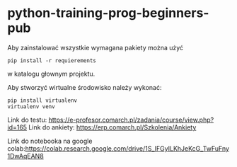 # python-training-prog-beginners-pub

Aby zainstalować wszystkie wymagana pakiety można użyć
```commandline
pip install -r requierements
```
w katalogu głownym projektu.

Aby stworzyć wirtualne środowisko należy wykonać:
```commandline
pip install virtualenv
virtualenv venv
```

Link do testu: https://e-profesor.comarch.pl/zadania/course/view.php?id=165
Link do ankiety: https://erp.comarch.pl/Szkolenia/Ankiety

Link do notebooka na google colab:https://colab.research.google.com/drive/1S_IFGyILKhJeKcG_TwFuFny1DwAqEAN8
